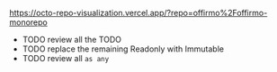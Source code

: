https://octo-repo-visualization.vercel.app/?repo=offirmo%2Foffirmo-monorepo

* TODO review all the TODO
* TODO replace the remaining Readonly with Immutable
* TODO review all `as any`
